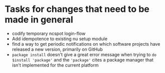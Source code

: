 # Tasks for changes that need to be made in general

- codify temporary ncspot login-flow
- Add idempotence to existing nu setup module
- find a way to get periodic notifications on which software projects have
released a new version, primarily on GitHub
- `package install` doesn't give a great error message when trying to `do
$install 'package'` and the `'package'` cites a package manager that isn't
implemented for the current platform

